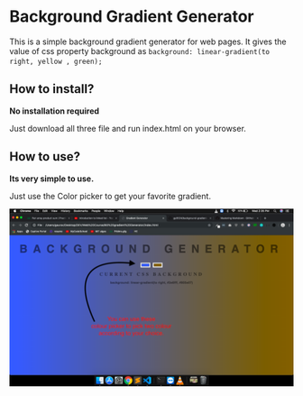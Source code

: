# Background Gradient Generator

This is a simple background gradient generator for web pages.
It gives the value of css property background as `background: linear-gradient(to right, yellow , green);`


## How to install?

**No installation required**

Just download all three file and run index.html on your browser.

## How to use?

**Its very simple to use.**

Just use the Color picker to get your favorite gradient.

![Screenshot](capture.png)
